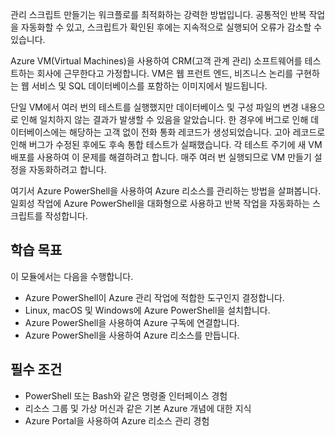 관리 스크립트 만들기는 워크플로를 최적화하는 강력한 방법입니다. 공통적인 반복 작업을 자동화할 수 있고, 스크립트가 확인된 후에는 지속적으로 실행되어 오류가 감소할 수 있습니다.

Azure VM(Virtual Machines)을 사용하여 CRM(고객 관계 관리) 소프트웨어를 테스트하는 회사에 근무한다고 가정합니다. VM은 웹 프런트 엔드, 비즈니스 논리를 구현하는 웹 서비스 및 SQL 데이터베이스를 포함하는 이미지에서 빌드됩니다.

단일 VM에서 여러 번의 테스트를 실행했지만 데이터베이스 및 구성 파일의 변경 내용으로 인해 일치하지 않는 결과가 발생할 수 있음을 알았습니다. 한 경우에 버그로 인해 데이터베이스에는 해당하는 고객 없이 전화 통화 레코드가 생성되었습니다. 고아 레코드로 인해 버그가 수정된 후에도 후속 통합 테스트가 실패했습니다. 각 테스트 주기에 새 VM 배포를 사용하여 이 문제를 해결하려고 합니다. 매주 여러 번 실행되므로 VM 만들기 설정을 자동화하려고 합니다. 

여기서 Azure PowerShell을 사용하여 Azure 리소스를 관리하는 방법을 살펴봅니다. 일회성 작업에 Azure PowerShell을 대화형으로 사용하고 반복 작업을 자동화하는 스크립트를 작성합니다. 

## <a name="learning-objectives"></a>학습 목표
이 모듈에서는 다음을 수행합니다.

- Azure PowerShell이 Azure 관리 작업에 적합한 도구인지 결정합니다.
- Linux, macOS 및 Windows에 Azure PowerShell을 설치합니다.
- Azure PowerShell을 사용하여 Azure 구독에 연결합니다.
- Azure PowerShell을 사용하여 Azure 리소스를 만듭니다.

## <a name="prerequisites"></a>필수 조건

- PowerShell 또는 Bash와 같은 명령줄 인터페이스 경험
- 리소스 그룹 및 가상 머신과 같은 기본 Azure 개념에 대한 지식
- Azure Portal을 사용하여 Azure 리소스 관리 경험
